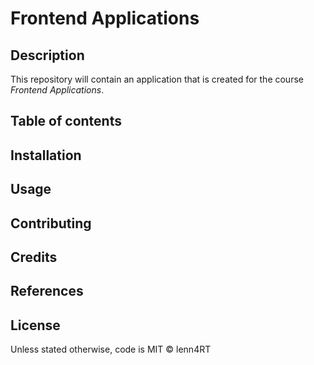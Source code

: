 # Frontend Applications
## Description
This repository will contain an application that is created for the course *Frontend Applications*.

## Table of contents

## Installation

## Usage

## Contributing

## Credits

## References

## License
Unless stated otherwise, code is MIT © lenn4RT
